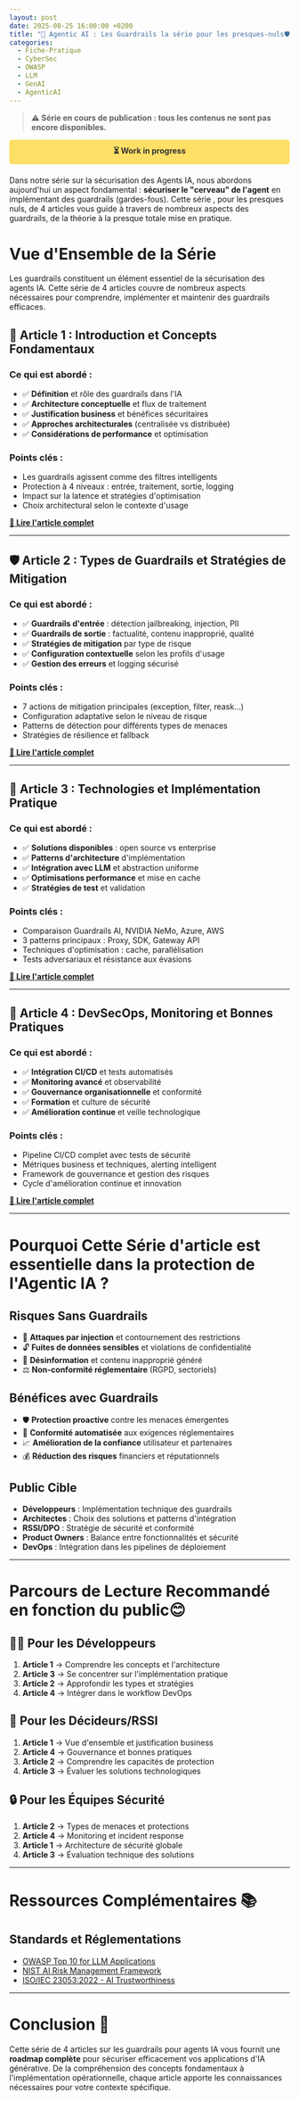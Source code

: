 ```yaml
---
layout: post
date: 2025-08-25 16:00:00 +0200
title: "🧠 Agentic AI : Les Guardrails la série pour les presques-nuls🛡️"
categories:
  - Fiche-Pratique
  - CyberSec
  - OWASP
  - LLM
  - GenAI
  - AgenticAI
---
```

> **⚠️ Série en cours de publication : tous les contenus ne sont pas encore disponibles.**
<div style="width:100%;background:#ffe066;color:#333;padding:10px 0;text-align:center;font-weight:bold;border-radius:5px;margin-bottom:20px;">⏳ Work in progress</div>

Dans notre série sur la sécurisation des Agents IA, nous abordons aujourd'hui un aspect fondamental : **sécuriser le "cerveau" de l'agent** en implémentant des guardrails (gardes-fous). Cette série , pour les presques nuls,  de 4 articles vous guide à travers de nombreux aspects des guardrails, de la théorie à la presque totale mise en pratique.


# **Vue d'Ensemble de la Série** 

Les guardrails constituent un élément essentiel de la sécurisation des agents IA. Cette série de 4 articles couvre de nombreux aspects nécessaires pour comprendre, implémenter et maintenir des guardrails efficaces.

## **📖 Article 1 : Introduction et Concepts Fondamentaux**

### **Ce qui est abordé :**
- ✅ **Définition** et rôle des guardrails dans l'IA
- ✅ **Architecture conceptuelle** et flux de traitement
- ✅ **Justification business** et bénéfices sécuritaires
- ✅ **Approches architecturales** (centralisée vs distribuée)
- ✅ **Considérations de performance** et optimisation

### **Points clés :**
- Les guardrails agissent comme des filtres intelligents
- Protection à 4 niveaux : entrée, traitement, sortie, logging
- Impact sur la latence et stratégies d'optimisation
- Choix architectural selon le contexte d'usage

**[🔗 Lire l'article complet]({{home}}/2025/08/28/agenticIa-guardrails-1-introduction/)**

---

## **🛡️ Article 2 : Types de Guardrails et Stratégies de Mitigation**

### **Ce qui est abordé :**
- ✅ **Guardrails d'entrée** : détection jailbreaking, injection, PII
- ✅ **Guardrails de sortie** : factualité, contenu inapproprié, qualité
- ✅ **Stratégies de mitigation** par type de risque
- ✅ **Configuration contextuelle** selon les profils d'usage
- ✅ **Gestion des erreurs** et logging sécurisé

### **Points clés :**
- 7 actions de mitigation principales (exception, filter, reask...)
- Configuration adaptative selon le niveau de risque
- Patterns de détection pour différents types de menaces
- Stratégies de résilience et fallback

**[🔗 Lire l'article complet]({{home}}/2025/08/26/agenticIa-guardrails-2-types/)**

---

## **🔧 Article 3 : Technologies et Implémentation Pratique**

### **Ce qui est abordé :**
- ✅ **Solutions disponibles** : open source vs enterprise
- ✅ **Patterns d'architecture** d'implémentation
- ✅ **Intégration avec LLM** et abstraction uniforme
- ✅ **Optimisations performance** et mise en cache
- ✅ **Stratégies de test** et validation

### **Points clés :**
- Comparaison Guardrails AI, NVIDIA NeMo, Azure, AWS
- 3 patterns principaux : Proxy, SDK, Gateway API
- Techniques d'optimisation : cache, parallélisation
- Tests adversariaux et résistance aux évasions

**[🔗 Lire l'article complet]({{home}}/2025/08/27/agenticIa-guardrails-3-technologies/)**

---

## **🚀 Article 4 : DevSecOps, Monitoring et Bonnes Pratiques**

### **Ce qui est abordé :**
- ✅ **Intégration CI/CD** et tests automatisés
- ✅ **Monitoring avancé** et observabilité
- ✅ **Gouvernance organisationnelle** et conformité
- ✅ **Formation** et culture de sécurité
- ✅ **Amélioration continue** et veille technologique

### **Points clés :**
- Pipeline CI/CD complet avec tests de sécurité
- Métriques business et techniques, alerting intelligent
- Framework de gouvernance et gestion des risques
- Cycle d'amélioration continue et innovation

**[🔗 Lire l'article complet]({{home}}/2025/08/28/agenticIa-guardrails-4-devSecOps/)**

---

# **Pourquoi Cette Série d'article est essentielle dans la protection de l'Agentic IA ?** 

## **Risques Sans Guardrails**
- 🚨 **Attaques par injection** et contournement des restrictions
- 🔓 **Fuites de données sensibles** et violations de confidentialité
- 📰 **Désinformation** et contenu inapproprié généré
- ⚖️ **Non-conformité réglementaire** (RGPD, sectoriels)

## **Bénéfices avec Guardrails**
- 🛡️ **Protection proactive** contre les menaces émergentes
- 🎯 **Conformité automatisée** aux exigences réglementaires
- 📈 **Amélioration de la confiance** utilisateur et partenaires
- 💰 **Réduction des risques** financiers et réputationnels

## **Public Cible**
- **Développeurs** : Implémentation technique des guardrails
- **Architectes** : Choix des solutions et patterns d'intégration
- **RSSI/DPO** : Stratégie de sécurité et conformité
- **Product Owners** : Balance entre fonctionnalités et sécurité
- **DevOps** : Intégration dans les pipelines de déploiement

---

# **Parcours de Lecture Recommandé en fonction du public**😊 

## **👨‍💻 Pour les Développeurs**
1. **Article 1** → Comprendre les concepts et l'architecture
2. **Article 3** → Se concentrer sur l'implémentation pratique
3. **Article 2** → Approfondir les types et stratégies
4. **Article 4** → Intégrer dans le workflow DevOps

## **🏢 Pour les Décideurs/RSSI**
1. **Article 1** → Vue d'ensemble et justification business
2. **Article 4** → Gouvernance et bonnes pratiques
3. **Article 2** → Comprendre les capacités de protection
4. **Article 3** → Évaluer les solutions technologiques

## **🔒 Pour les Équipes Sécurité**
1. **Article 2** → Types de menaces et protections
2. **Article 4** → Monitoring et incident response
3. **Article 1** → Architecture de sécurité globale
4. **Article 3** → Évaluation technique des solutions

---

# **Ressources Complémentaires** 📚

## **Standards et Réglementations**
- [OWASP Top 10 for LLM Applications](https://owasp.org/www-project-top-10-for-large-language-model-applications/)
- [NIST AI Risk Management Framework](https://www.nist.gov/itl/ai-risk-management-framework)
- [ISO/IEC 23053:2022 - AI Trustworthiness](https://www.iso.org/standard/74438.html)


---

# **Conclusion** 🎯

Cette série de 4 articles sur les guardrails pour agents IA vous fournit une **roadmap complète** pour sécuriser efficacement vos applications d'IA générative. De la compréhension des concepts fondamentaux à l'implémentation opérationnelle, chaque article apporte les connaissances nécessaires pour votre contexte spécifique.


